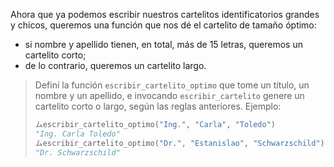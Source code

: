 Ahora que ya podemos escribir nuestros cartelitos identificatorios grandes y chicos, queremos una función que nos dé el cartelito de tamaño óptimo:

* si nombre y apellido tienen, en total, más de 15 letras, queremos un cartelito corto;
* de lo contrario, queremos un cartelito largo.

> Definí la función `escribir_cartelito_optimo` que tome un título, un nombre y un apellido, e invocando `escribir_cartelito` genere un cartelito corto o largo, según las reglas anteriores. Ejemplo:
>
> ```python
> ムescribir_cartelito_optimo("Ing.", "Carla", "Toledo")
> "Ing. Carla Toledo"
> ムescribir_cartelito_optimo("Dr.", "Estanislao", "Schwarzschild")
> "Dr. Schwarzschild"
> ```
